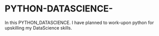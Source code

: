 # PYTHON-DATASCIENCE- 
In this PYTHON_DATASCIENCE. I have planned to work-upon python for upskilling my DataScience skills.
